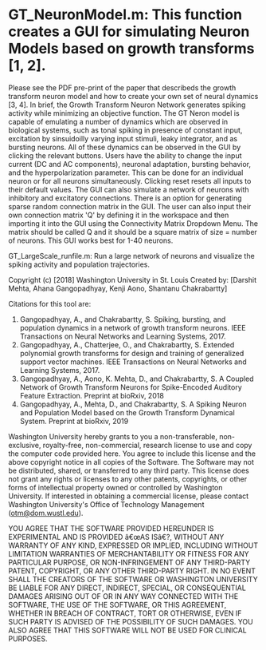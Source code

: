 # GT_NeuronModel.m: This function creates a GUI for simulating Neuron Models based on growth transforms [1, 2].
Please see the PDF pre-print of the paper that describeds the growth transform neuron model and how to create your own set of
neural dynamics [3, 4]. 
In brief, the Growth Transform Neuron Network generates spiking activity 
while minimizing an objective function. The GT Neron model is capable of emulating a number of dynamics which are observed in 
biological systems, such as tonal spiking in presence of constant input, excitation by sinsuidoilly varying input stimuli, leaky 
integrator, and as bursting neurons. All of these dynamics can be observed in the GUI by clicking the relevant buttons. Users 
have the ability to change the input current (DC and AC components), neuronal adaptation, bursting behavior, and the hyperpolarization
parameter. This can be done for an individual neuron or for all neurons simultaneously. Clicking reset resets all inputs to their 
default values.
The GUI can also simulate a network of neurons with inhibitory and excitatory connections. There is an option for 
generating sparse random connection matrix in the GUI. The user can also input their own connection matrix 'Q' by defining it in 
the workspace and then importing it into the GUI using the Connectivity Matrix Dropdown Menu. The matrix should be called Q and 
it should be a square matrix of size = number of neurons. This GUI works best for 1-40 neurons.



GT_LargeScale_runfile.m: Run a large network of neurons and visualize the spiking activity and population trajectories.



Copyright (c) [2018] Washington University  in St. Louis
Created by: [Darshit Mehta, Ahana Gangopadhyay, Kenji Aono, Shantanu Chakrabartty]

Citations for this tool are: 


1. Gangopadhyay, A., and Chakrabartty, S. Spiking, bursting, and population dynamics in a network of growth transform neurons. IEEE Transactions on Neural Networks and Learning Systems, 2017.
2. Gangopadhyay, A., Chatterjee, O., and Chakrabartty, S. Extended polynomial growth transforms for design and training of generalized support vector machines. IEEE Transactions on Neural Networks and Learning Systems, 2017.
3. Gangopadhyay, A., Aono, K. Mehta, D., and Chakrabartty, S. A Coupled Network of Growth Transform Neurons for Spike-Encoded Auditory Feature Extraction. Preprint at bioRxiv, 2018
4. Gangopadhyay, A., Mehta, D., and Chakrabartty, S. A Spiking Neuron and Population Model based on the Growth Transform Dynamical System. Preprint at bioRxiv, 2019



Washington University hereby grants to you a non-transferable, non-exclusive, royalty-free, non-commercial, research license to use and copy the computer 
code provided here.  You agree to include this license and the above copyright notice in all copies of the Software.  The Software may not be distributed, 
shared, or transferred to any third party.  This license does not grant any rights or licenses to any other patents, copyrights, or other 
forms of intellectual property owned or controlled by Washington University.  If interested in obtaining a commercial license, please contact 
Washington University's Office of Technology Management (otm@dom.wustl.edu).

YOU AGREE THAT THE SOFTWARE PROVIDED HEREUNDER IS EXPERIMENTAL AND 
IS PROVIDED â€œAS ISâ€?, WITHOUT ANY WARRANTY OF ANY KIND, EXPRESSED OR IMPLIED, INCLUDING WITHOUT LIMITATION WARRANTIES OF MERCHANTABILITY OR 
FITNESS FOR ANY PARTICULAR PURPOSE, OR NON-INFRINGEMENT OF ANY THIRD-PARTY PATENT, COPYRIGHT, OR ANY OTHER THIRD-PARTY RIGHT.  IN NO EVENT SHALL 
THE CREATORS OF THE SOFTWARE OR WASHINGTON UNIVERSITY BE LIABLE FOR ANY DIRECT, INDIRECT, SPECIAL, OR CONSEQUENTIAL DAMAGES ARISING OUT OF OR 
IN ANY WAY CONNECTED WITH THE SOFTWARE, THE USE OF THE SOFTWARE, OR THIS AGREEMENT, WHETHER IN BREACH OF CONTRACT, TORT OR OTHERWISE, EVEN IF 
SUCH PARTY IS ADVISED OF THE POSSIBILITY OF SUCH DAMAGES. YOU ALSO AGREE THAT THIS SOFTWARE WILL NOT BE USED FOR CLINICAL PURPOSES.
